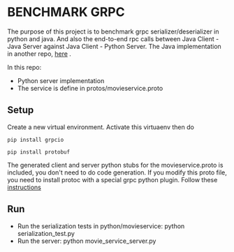 # BENCHMARK GRPC

The purpose of this project is to benchmark grpc serializer/deserializer in python and java.
And also the end-to-end rpc calls between Java Client - Java Server against Java Client - Python Server.
The Java implementation in another repo, [here](https://github.com/thuy616/grpc-benchmark-test) .

In this repo:
 - Python server implementation
 - The service is define in protos/movieservice.proto

## Setup
Create a new virtual environment. Activate this virtuaenv then do
 ```
 pip install grpcio
 ```
 ```
 pip install protobuf
 ```

The generated client and server python stubs for the movieservice.proto is included, you don't need to do code generation.
If you modify this proto file, you need to install protoc with a special grpc python plugin.
Follow these [instructions](https://github.com/grpc/grpc/blob/release-0_14/INSTALL.md)

## Run
 - Run the serialization tests in python/movieservice:
    python serialization_test.py
 - Run the server:
    python movie_service_server.py


